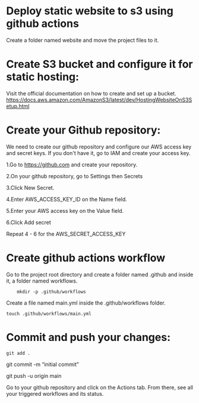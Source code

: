 # Deploy static website to s3 using github actions
Create a folder named website and move the project files to it.

# Create S3 bucket and configure it for static hosting:
  Visit the official documentation on how to create and set up a bucket. https://docs.aws.amazon.com/AmazonS3/latest/dev/HostingWebsiteOnS3Setup.html

# Create your Github repository:
  We need to create our github repository and configure our AWS access key and secret keys. If you don't have it, go to IAM and create your access key.
 
1.Go to https://github.com and create your repository.

2.On your github repository, go to Settings then Secrets

3.Click New Secret.

4.Enter AWS_ACCESS_KEY_ID on the Name field.

5.Enter your AWS access key on the Value field.

6.Click Add secret

Repeat 4 - 6 for the AWS_SECRET_ACCESS_KEY

# Create github actions workflow

Go to the project root directory and create a folder named .github and inside it, a folder named workflows. 

        mkdir -p .github/workflows
 
Create a file named main.yml inside the .github/workflows folder.
 
 	touch .github/workflows/main.yml

# Commit and push your changes:

	git add .
  git commit -m “initial commit”
  
  git push -u origin main


Go to your github repository and click on the Actions tab. From there, see all your triggered workflows and its status. 
